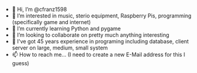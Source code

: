- 👋 Hi, I’m @cfranz1598
- 👀 I’m interested in music, sterio equipment, Raspberry Pis, programming (specifically game and internet)
- 🌱 I’m currently learning Python and pygame
- 💞️ I’m looking to collaborate on pretty much anything interesting
- 💞️ I've got 45 years experience in programing including database, client server on large, medium, small system
- 📫 How to reach me... (I need to create a new E-Mail address for this I guess)

<!---
cfranz1598/cfranz1598 is a ✨ special ✨ repository because its `README.md` (this file) appears on your GitHub profile.
You can click the Preview link to take a look at your changes.
--->
<!---
cfranz1598/Space-Invaders is a ✨ mess ✨ of a repository because because it contains files not in the original local repository.  I am attempting to report this to the 'github Team'.  Wish me luck...
--->

